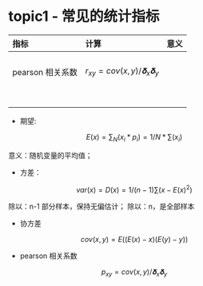 # topic1 - 常见的统计指标





| 指标 | 计算 | 意义 |
| :--- | :--- | :--- |
|  |  |  |
|  |  |  |
|  |  |  |
| pearson 相关系数 |$$r_{xy} = cov(x,y)/𝛅_{x}𝛅_{y}$$|  |
|  |  |  |
|  |  |  |
|  |  |  |
|  |  |  |
|  |  |  |
|  |  |  |
|  |  |  |
|  |  |  |



* 期望:

$$E(x) = \sum_{N}(x_i* p_i) = 1/N * \sum(x_i)$$

意义：随机变量的平均值；

* 方差：

$$var(x) = D(x) = 1/(n-1)\sum(x-E(x)^2)$$

除以：n-1 部分样本，保持无偏估计；
除以：n，是全部样本


* 协方差

$$cov(x,y) = E((E(x)-x)(E(y)-y))$$


* pearson 相关系数

$$p_{xy} = cov(x,y)/𝛅_x𝛅_y$$










